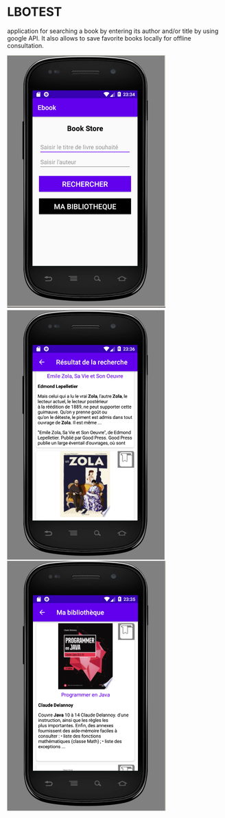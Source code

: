 # LBOTEST
application for searching a book by entering its author and/or title by using google API. It also allows to save favorite books locally for offline consultation.

![alt tag](https://github.com/YounessZekki/LBOTEST/blob/master/home.png)
![alt tag](https://github.com/YounessZekki/LBOTEST/blob/master/list_book.png)
![alt tag](https://github.com/YounessZekki/LBOTEST/blob/master/my_biblio.png)
